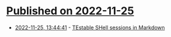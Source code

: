# [Published on 2022-11-25](index.md)

* [2022-11-25, 13:44:41](https://lobste.rs/s/kf6xqi/testable_shell_sessions_markdown) - [TEstable SHell sessions in Markdown](https://github.com/OceanSprint/tesh)
